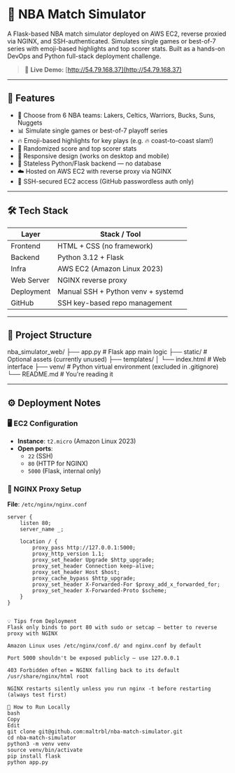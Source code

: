 # 🏀 NBA Match Simulator

A Flask-based NBA match simulator deployed on AWS EC2, reverse proxied via NGINX, and SSH-authenticated. Simulates single games or best-of-7 series with emoji-based highlights and top scorer stats. Built as a hands-on DevOps and Python full-stack deployment challenge.

> 🎯 **Live Demo:** [http://54.79.168.37](http://54.79.168.37)

---

## 🚀 Features

- 🏀 Choose from 6 NBA teams: Lakers, Celtics, Warriors, Bucks, Suns, Nuggets
- 📊 Simulate single games or best-of-7 playoff series
- 🔥 Emoji-based highlights for key plays (e.g. 🔥 coast-to-coast slam!)
- 🧠 Randomized score and top scorer stats
- 📱 Responsive design (works on desktop and mobile)
- 🧵 Stateless Python/Flask backend — no database
- ☁️ Hosted on AWS EC2 with reverse proxy via NGINX
- 🔐 SSH-secured EC2 access (GitHub passwordless auth only)

---

## 🛠️ Tech Stack

| Layer        | Stack / Tool                    |
|--------------|---------------------------------|
| Frontend     | HTML + CSS (no framework)       |
| Backend      | Python 3.12 + Flask             |
| Infra        | AWS EC2 (Amazon Linux 2023)     |
| Web Server   | NGINX reverse proxy             |
| Deployment   | Manual SSH + Python venv + systemd |
| GitHub       | SSH key-based repo management   |

---

## 🧰 Project Structure

nba_simulator_web/
├── app.py # Flask app main logic
├── static/ # Optional assets (currently unused)
├── templates/
│ └── index.html # Web interface
├── venv/ # Python virtual environment (excluded in .gitignore)
└── README.md # You're reading it

---

## ⚙️ Deployment Notes

### 🖥️ EC2 Configuration

- **Instance**: `t2.micro` (Amazon Linux 2023)
- **Open ports**:
  - `22` (SSH)
  - `80` (HTTP for NGINX)
  - `5000` (Flask, internal only)

### 🔁 NGINX Proxy Setup

**File**: `/etc/nginx/nginx.conf`

```nginx
server {
    listen 80;
    server_name _;

    location / {
        proxy_pass http://127.0.0.1:5000;
        proxy_http_version 1.1;
        proxy_set_header Upgrade $http_upgrade;
        proxy_set_header Connection keep-alive;
        proxy_set_header Host $host;
        proxy_cache_bypass $http_upgrade;
        proxy_set_header X-Forwarded-For $proxy_add_x_forwarded_for;
        proxy_set_header X-Forwarded-Proto $scheme;
    }
}


💡 Tips from Deployment
Flask only binds to port 80 with sudo or setcap — better to reverse proxy with NGINX

Amazon Linux uses /etc/nginx/conf.d/ and nginx.conf by default

Port 5000 shouldn't be exposed publicly — use 127.0.0.1

403 Forbidden often = NGINX falling back to its default /usr/share/nginx/html root

NGINX restarts silently unless you run nginx -t before restarting (always test first)

🧪 How to Run Locally
bash
Copy
Edit
git clone git@github.com:maltrbl/nba-match-simulator.git
cd nba-match-simulator
python3 -m venv venv
source venv/bin/activate
pip install flask
python app.py
